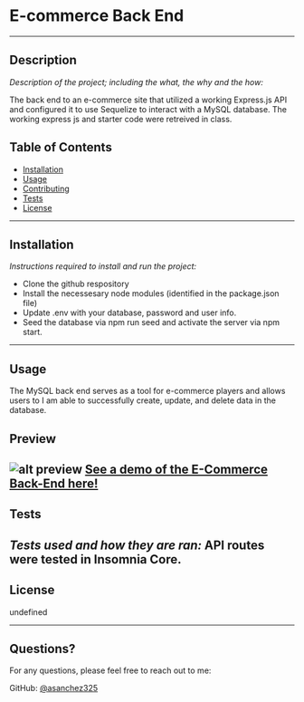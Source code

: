 # E-commerce Back End

---

## Description 

*Description of the project; including the what, the why and the how:* 

The back end to an e-commerce site that utilized a working Express.js API and configured it to use Sequelize to interact with a MySQL database. The working express js and starter code were retreived in class.

## Table of Contents
* [Installation](#installation)
* [Usage](#usage)
* [Contributing](#contributing)
* [Tests](#tests)
* [License](#license)
---

## Installation

*Instructions required to install and run the project:*

* Clone the github respository
* Install the necessesary node modules (identified in the package.json file)
* Update .env with your database, password and user info.
* Seed the database via npm run seed and activate the server via npm start.


---

## Usage 

The MySQL back end serves as a tool for e-commerce players and allows users to I am able to successfully create, update, and delete data in the database.

## Preview
![alt preview](assets/Capture1.GIF) 
[See a demo of the E-Commerce Back-End here!](https://drive.google.com/file/d/1DWAhWh3JnReuSFzNpaZZOr_8vsQJjWjh/view/)
---

## Tests

*Tests used and how they are ran:*
API routes were tested in Insomnia Core.
---

## License

undefined

---

## Questions?

For any questions, please feel free to reach out to me:

GitHub: [@asanchez325](https://api.github.com/users/asanchez325)